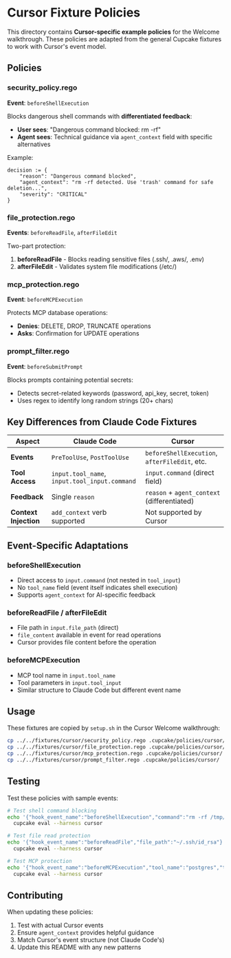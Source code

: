 # Cursor Fixture Policies

This directory contains **Cursor-specific example policies** for the Welcome walkthrough. These policies are adapted from the general Cupcake fixtures to work with Cursor's event model.

## Policies

### security_policy.rego
**Event**: `beforeShellExecution`

Blocks dangerous shell commands with **differentiated feedback**:
- **User sees**: "Dangerous command blocked: rm -rf"
- **Agent sees**: Technical guidance via `agent_context` field with specific alternatives

Example:
```rego
decision := {
    "reason": "Dangerous command blocked",
    "agent_context": "rm -rf detected. Use 'trash' command for safe deletion...",
    "severity": "CRITICAL"
}
```

### file_protection.rego
**Events**: `beforeReadFile`, `afterFileEdit`

Two-part protection:
1. **beforeReadFile** - Blocks reading sensitive files (.ssh/, .aws/, .env)
2. **afterFileEdit** - Validates system file modifications (/etc/)

### mcp_protection.rego
**Event**: `beforeMCPExecution`

Protects MCP database operations:
- **Denies**: DELETE, DROP, TRUNCATE operations
- **Asks**: Confirmation for UPDATE operations

### prompt_filter.rego
**Event**: `beforeSubmitPrompt`

Blocks prompts containing potential secrets:
- Detects secret-related keywords (password, api_key, secret, token)
- Uses regex to identify long random strings (20+ chars)

## Key Differences from Claude Code Fixtures

| Aspect | Claude Code | Cursor |
|--------|------------|--------|
| **Events** | `PreToolUse`, `PostToolUse` | `beforeShellExecution`, `afterFileEdit`, etc. |
| **Tool Access** | `input.tool_name`, `input.tool_input.command` | `input.command` (direct field) |
| **Feedback** | Single `reason` | `reason` + `agent_context` (differentiated) |
| **Context Injection** | `add_context` verb supported | Not supported by Cursor |

## Event-Specific Adaptations

### beforeShellExecution
- Direct access to `input.command` (not nested in `tool_input`)
- No `tool_name` field (event itself indicates shell execution)
- Supports `agent_context` for AI-specific feedback

### beforeReadFile / afterFileEdit
- File path in `input.file_path` (direct)
- `file_content` available in event for read operations
- Cursor provides file content before the operation

### beforeMCPExecution
- MCP tool name in `input.tool_name`
- Tool parameters in `input.tool_input`
- Similar structure to Claude Code but different event name

## Usage

These fixtures are copied by `setup.sh` in the Cursor Welcome walkthrough:

```bash
cp ../../fixtures/cursor/security_policy.rego .cupcake/policies/cursor/
cp ../../fixtures/cursor/file_protection.rego .cupcake/policies/cursor/
cp ../../fixtures/cursor/mcp_protection.rego .cupcake/policies/cursor/
cp ../../fixtures/cursor/prompt_filter.rego .cupcake/policies/cursor/
```

## Testing

Test these policies with sample events:

```bash
# Test shell command blocking
echo '{"hook_event_name":"beforeShellExecution","command":"rm -rf /tmp/test"}' | \
  cupcake eval --harness cursor

# Test file read protection
echo '{"hook_event_name":"beforeReadFile","file_path":"~/.ssh/id_rsa"}' | \
  cupcake eval --harness cursor

# Test MCP protection
echo '{"hook_event_name":"beforeMCPExecution","tool_name":"postgres","tool_input":"DELETE FROM users"}' | \
  cupcake eval --harness cursor
```

## Contributing

When updating these policies:
1. Test with actual Cursor events
2. Ensure `agent_context` provides helpful guidance
3. Match Cursor's event structure (not Claude Code's)
4. Update this README with any new patterns
